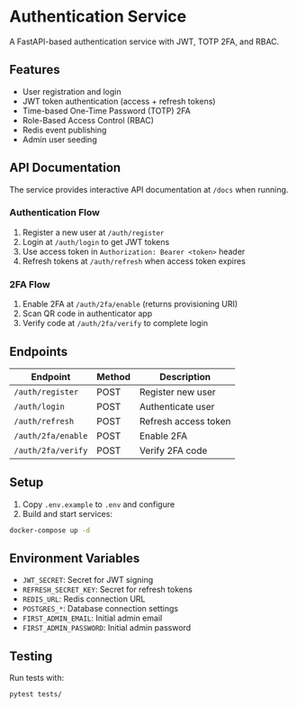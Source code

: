 # Authentication Service

A FastAPI-based authentication service with JWT, TOTP 2FA, and RBAC.

## Features

- User registration and login
- JWT token authentication (access + refresh tokens)
- Time-based One-Time Password (TOTP) 2FA
- Role-Based Access Control (RBAC)
- Redis event publishing
- Admin user seeding

## API Documentation

The service provides interactive API documentation at `/docs` when running.

### Authentication Flow

1. Register a new user at `/auth/register`
2. Login at `/auth/login` to get JWT tokens
3. Use access token in `Authorization: Bearer <token>` header
4. Refresh tokens at `/auth/refresh` when access token expires

### 2FA Flow

1. Enable 2FA at `/auth/2fa/enable` (returns provisioning URI)
2. Scan QR code in authenticator app
3. Verify code at `/auth/2fa/verify` to complete login

## Endpoints

| Endpoint           | Method | Description          |
| ------------------ | ------ | -------------------- |
| `/auth/register`   | POST   | Register new user    |
| `/auth/login`      | POST   | Authenticate user    |
| `/auth/refresh`    | POST   | Refresh access token |
| `/auth/2fa/enable` | POST   | Enable 2FA           |
| `/auth/2fa/verify` | POST   | Verify 2FA code      |

## Setup

1. Copy `.env.example` to `.env` and configure
2. Build and start services:

```bash
docker-compose up -d
```

## Environment Variables

- `JWT_SECRET`: Secret for JWT signing
- `REFRESH_SECRET_KEY`: Secret for refresh tokens
- `REDIS_URL`: Redis connection URL
- `POSTGRES_*`: Database connection settings
- `FIRST_ADMIN_EMAIL`: Initial admin email
- `FIRST_ADMIN_PASSWORD`: Initial admin password

## Testing

Run tests with:

```bash
pytest tests/
```

